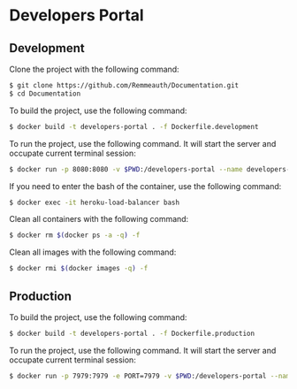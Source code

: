 # Developers Portal

## Development

Clone the project with the following command:

```bash
$ git clone https://github.com/Remmeauth/Documentation.git
$ cd Documentation
```

To build the project, use the following command:

```bash
$ docker build -t developers-portal . -f Dockerfile.development
```

To run the project, use the following command. It will start the server and occupate current terminal session:

```bash
$ docker run -p 8080:8080 -v $PWD:/developers-portal --name developers-portal developers-portal
```

If you need to enter the bash of the container, use the following command:

```bash
$ docker exec -it heroku-load-balancer bash
```

Clean all containers with the following command:

```bash
$ docker rm $(docker ps -a -q) -f
```

Clean all images with the following command:

```bash
$ docker rmi $(docker images -q) -f
```

## Production

To build the project, use the following command:

```bash
$ docker build -t developers-portal . -f Dockerfile.production
```

To run the project, use the following command. It will start the server and occupate current terminal session:

```bash
$ docker run -p 7979:7979 -e PORT=7979 -v $PWD:/developers-portal --name developers-portal developers-portal
```
